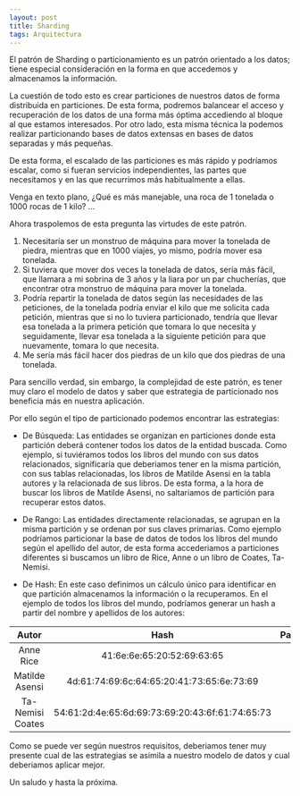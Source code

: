 ```yaml
---
layout: post
title: Sharding
tags: Arquitectura
---
```


El patrón de Sharding o particionamiento es un patrón orientado a los datos; tiene especial consideración en la forma en que accedemos y almacenamos la información.

La cuestión de todo esto es crear particiones de nuestros datos de forma distribuida en particiones. De esta forma, podremos balancear el acceso y recuperación de los datos de una forma más óptima accediendo al bloque al que estamos interesados. Por otro lado, esta misma técnica la podemos realizar particionando bases de datos extensas en bases de datos separadas y más pequeñas.

De esta forma, el escalado de las particiones es más rápido y podríamos escalar, como si fueran servicios independientes, las partes que necesitamos y en las que recurrimos más habitualmente a ellas.

Venga en texto plano, ¿Qué es más manejable, una roca de 1 tonelada o 1000 rocas de 1 kilo? ...

Ahora traspolemos de esta pregunta las virtudes de este patrón.

1. Necesitaría ser un monstruo de máquina para mover la tonelada de piedra, mientras que en 1000 viajes, yo mismo, podría mover esa tonelada.
2. Si tuviera que mover dos veces la tonelada de datos, sería más fácil, que llamara a mi sobrina de 3 años y la liara por un par chucherías, que encontrar otra monstruo de máquina para mover la tonelada.
3. Podría repartir la tonelada de datos según las necesidades de las peticiones, de la tonelada podría enviar el kilo que me solicita cada petición, mientras que si no lo tuviera particionado, tendría que llevar esa tonelada a la primera petición que tomara lo que necesita y seguidamente, llevar esa tonelada a la siguiente petición para que nuevamente, tomara lo que necesita.
4. Me sería más fácil hacer dos piedras de un kilo que dos piedras de una tonelada.

Para sencillo verdad, sin embargo, la complejidad de este patrón, es tener muy claro el modelo de datos y saber que estrategia de particionado nos beneficia más en nuestra aplicación.

Por ello según el tipo de particionado podemos encontrar las estrategias:

* De Búsqueda: Las entidades se organizan en particiones donde esta partición deberá contener todos los datos de la entidad buscada. Como ejemplo, si tuviéramos todos los libros del mundo con sus datos relacionados, significaría que deberiamos tener en la misma partición, con sus tablas relacionadas, los libros de Matilde Asensi en la tabla autores y la relacionada de sus libros. De esta forma, a la hora de buscar los libros de Matilde Asensi, no saltariamos de partición para recuperar estos datos.

* De Rango: Las entidades directamente relacionadas, se agrupan en la misma partición y se ordenan por sus claves primarias. Como ejemplo podríamos particionar la base de datos de todos los libros del mundo según el apellido del autor, de esta forma accederiamos a particiones diferentes si buscamos un libro de Rice, Anne o un libro de Coates, Ta-Nemisi.

* De Hash: En este caso definimos un cálculo único para identificar en que partición almacenamos la información o la recuperamos. En el ejemplo de todos los libros del mundo, podríamos generar un hash a partir del nombre y apellidos de los autores:

|Autor|Hash|Partición|
|:-:|:-:|:-:|
|Anne Rice|41:6e:6e:65:20:52:69:63:65|9|
|Matilde Asensi| 4d:61:74:69:6c:64:65:20:41:73:65:6e:73:69|14|
|Ta-Nemisi Coates|54:61:2d:4e:65:6d:69:73:69:20:43:6f:61:74:65:73 |16|

Como se puede ver según nuestros requisitos, deberiamos tener muy presente cual de las estrategias se asimila a nuestro modelo de datos y cual deberiamos aplicar mejor.

Un saludo y hasta la próxima.
